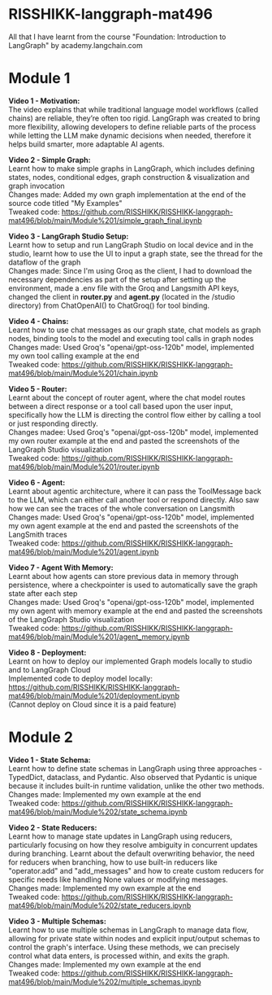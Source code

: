 # RISSHIKK-langgraph-mat496
All that I have learnt from the course "Foundation: Introduction to LangGraph" by academy.langchain.com

# Module 1

**Video 1 - Motivation:**  
    The video explains that while traditional language model workflows (called chains) are reliable, they’re often too rigid. LangGraph was created to bring more flexibility, allowing developers to define reliable parts of the process while letting the LLM make dynamic decisions when needed, therefore it helps build smarter, more adaptable AI agents.  

**Video 2 - Simple Graph:**  
    Learnt how to make simple graphs in LangGraph, which includes defining states, nodes, conditional edges, graph construction & visualization and graph invocation  
    Changes made: Added my own graph implementation at the end of the source code titled "My Examples"  
    Tweaked code: https://github.com/RISSHIKK/RISSHIKK-langgraph-mat496/blob/main/Module%201/simple_graph_final.ipynb  

**Video 3 - LangGraph Studio Setup:**  
    Learnt how to setup and run LangGraph Studio on local device and in the studio, learnt how to use the UI to input a graph state, see the thread for the dataflow of the graph  
    Changes made: Since I'm using Groq as the client, I had to download the necessary dependencies as part of the setup after setting up the environment, made a .env file with the Groq and Langsmith API keys, changed the client in **router.py** and **agent.py** (located in the /studio directory) from ChatOpenAI() to ChatGroq() for tool binding.  

**Video 4 - Chains:**  
    Learnt how to use chat messages as our graph state, chat models as graph nodes, binding tools to the model and executing tool calls in graph nodes  
    Changes made: Used Groq's "openai/gpt-oss-120b" model, implemented my own tool calling example at the end  
    Tweaked code: https://github.com/RISSHIKK/RISSHIKK-langgraph-mat496/blob/main/Module%201/chain.ipynb  

**Video 5 - Router:**  
    Learnt about the concept of router agent, where the chat model routes between a direct response or a tool call based upon the user input, specifically how the LLM is directing the control flow either by calling a tool or just responding directly.  
    Changes madee: Used Groq's "openai/gpt-oss-120b" model, implemented my own router example at the end and pasted the screenshots of the LangGraph Studio visualization  
    Tweaked code: https://github.com/RISSHIKK/RISSHIKK-langgraph-mat496/blob/main/Module%201/router.ipynb  

**Video 6 - Agent:**  
    Learnt about agentic architecture, where it can pass the ToolMessage back to the LLM, which can either call another tool or respond directly. Also saw how we can see the traces of the whole conversation on Langsmith  
    Changes made: Used Groq's "openai/gpt-oss-120b" model, implemented my own agent example at the end and pasted the screenshots of the LangSmith traces  
    Tweaked code: https://github.com/RISSHIKK/RISSHIKK-langgraph-mat496/blob/main/Module%201/agent.ipynb  

**Video 7 - Agent With Memory:**  
    Learnt about how agents can store previous data in memory through persistence, where a checkpointer is used to automatically save the graph state after each step  
    Changes made: Used Groq's "openai/gpt-oss-120b" model, implemented my own agent with memory example at the end and pasted the screenshots of the LangGraph Studio visualization  
    Tweaked code: https://github.com/RISSHIKK/RISSHIKK-langgraph-mat496/blob/main/Module%201/agent_memory.ipynb  

**Video 8 - Deployment:**  
    Learnt on how to deploy our implemented Graph models locally to studio and to LangGraph Cloud  
    Implemented code to deploy model locally: https://github.com/RISSHIKK/RISSHIKK-langgraph-mat496/blob/main/Module%201/deployment.ipynb  
    (Cannot deploy on Cloud since it is a paid feature)  

# Module 2

**Video 1 - State Schema:**  
    Learnt how to define state schemas in LangGraph using three approaches - TypedDict, dataclass, and Pydantic. Also observed that Pydantic is unique because it includes built-in runtime validation, unlike the other two methods.  
    Changes made: Implemented my own example at the end  
    Tweaked code: https://github.com/RISSHIKK/RISSHIKK-langgraph-mat496/blob/main/Module%202/state_schema.ipynb  

**Video 2 - State Reducers:**  
    Learnt how to manage state updates in LangGraph using reducers, particularly focusing on how they resolve ambiguity in concurrent updates during branching. Learnt about the default overwriting behavior, the need for reducers when branching, how to use built-in reducers like "operator.add" and "add_messages" and how to create custom reducers for specific needs like handling None values or modifying messages.  
    Changes made: Implemented my own example at the end  
    Tweaked code: https://github.com/RISSHIKK/RISSHIKK-langgraph-mat496/blob/main/Module%202/state_reducers.ipynb  

**Video 3 - Multiple Schemas:**  
    Learnt how to use multiple schemas in LangGraph to manage data flow, allowing for private state within nodes and explicit input/output schemas to control the graph's interface. Using these methods, we can precisely control what data enters, is processed within, and exits the graph.  
    Changes made: Implemented my own example at the end  
    Tweaked code: https://github.com/RISSHIKK/RISSHIKK-langgraph-mat496/blob/main/Module%202/multiple_schemas.ipynb  
    
